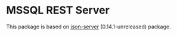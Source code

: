 # MSSQL REST Server

This package is based on [json-server](https://github.com/typicode/json-server/commit/567b56cf34086776bc27e8ba2c7a5fb555f2480e) (0.14.1-unreleased) package.